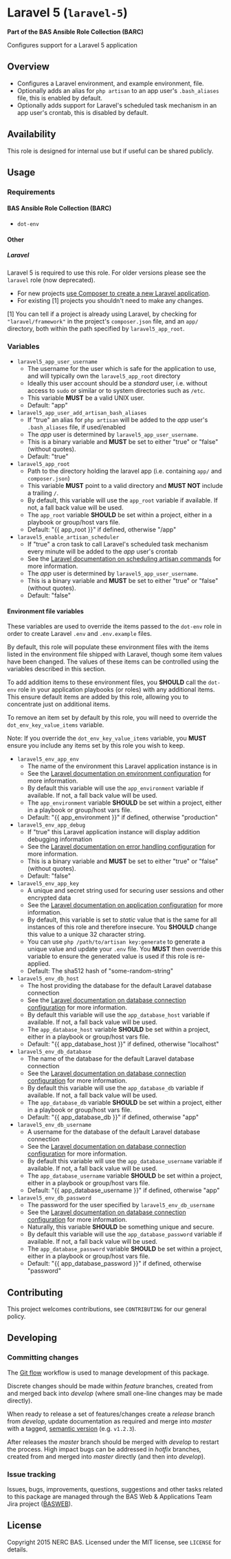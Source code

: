 # Laravel 5 (`laravel-5`)

**Part of the BAS Ansible Role Collection (BARC)**

Configures support for a Laravel 5 application

## Overview

* Configures a Laravel environment, and example environment, file.
* Optionally adds an alias for `php artisan` to an app user's `.bash_aliases` file, this is enabled by default.
* Optionally adds support for Laravel's scheduled task mechanism in an app user's crontab, this is disabled by default.

## Availability

This role is designed for internal use but if useful can be shared publicly.

## Usage

### Requirements

#### BAS Ansible Role Collection (BARC)

* `dot-env`

#### Other

##### Laravel

Laravel 5 is required to use this role. For older versions please see the `laravel` role (now deprecated).

* For new projects [use Composer to create a new Laravel application](http://laravel.com/docs/5.0/installation).
* For existing [1] projects you shouldn't need to make any changes.

[1] You can tell if a project is already using Laravel, by checking for `"laravel/framework"` in the project's `composer.json` file, and an `app/` directory, both within the path specified by `laravel5_app_root`.

### Variables

* `laravel5_app_user_username`
    * The username for the user which is safe for the application to use, and will typically own the `laravel5_app_root` directory
    * Ideally this user account should be a *standard* user, i.e. without access to `sudo` or similar or to system directories such as `/etc`.
    * This variable **MUST** be a valid UNIX user.
    * Default: "app"
* `laravel5_app_user_add_artisan_bash_aliases`
    * If "true" an alias for `php artisan` will be added to the *app* user's `.bash_aliases` file, if used/enabled
    * The *app* user is determined by `laravel5_app_user_username`.
    * This is a binary variable and **MUST** be set to either "true" or "false" (without quotes).
    * Default: "true"
* `laravel5_app_root`
    * Path to the directory holding the laravel app (i.e. containing `app/` and `composer.json`)
    * This variable **MUST** point to a valid directory and **MUST NOT** include a trailing `/`.
    * By default, this variable will use the `app_root` variable if available. If not, a fall back value will be used.
    * The `app_root` variable **SHOULD** be set within a project, either in a playbook or group/host vars file.
    * Default: "{{ app_root }}" if defined, otherwise "/app"
* `laravel5_enable_artisan_scheduler`
    * If "true" a cron task to call Laravel's scheduled task mechanism every minute will be added to the *app* user's crontab
    * See the [Laravel documentation on scheduling artisan commands](http://laravel.com/docs/5.0/artisan#scheduling-artisan-commands) for more information.
    * The *app* user is determined by `laravel5_app_user_username`.
    * This is a binary variable and **MUST** be set to either "true" or "false" (without quotes).
    * Default: "false"

#### Environment file variables

These variables are used to override the items passed to the `dot-env` role in order to create Laravel `.env` and `.env.example` files.

By default, this role will populate these environment files with the items listed in the environment file shipped with Laravel, though some item values have been changed. The values of these items can be controlled using the variables described in this section. 

To add addition items to these environment files, you **SHOULD** call the `dot-env` role in your application playbooks (or roles) with any additional items. This ensure default items are added by this role, allowing you to concentrate just on additional items.

To remove an item set by default by this role, you will need to override the `dot_env_key_value_items` variable.

Note: If you override the `dot_env_key_value_items` variable, you **MUST** ensure you include any items set by this role you wish to keep.

* `laravel5_env_app_env`
    * The name of the environment this Laravel application instance is in
    * See the [Laravel documentation on environment configuration](http://laravel.com/docs/5.0/configuration#environment-configuration) for more information.
    * By default this variable will use the `app_environment` variable if available. If not, a fall back value will be used.
    * The `app_environment` variable **SHOULD** be set within a project, either in a playbook or group/host vars file.
    * Default: "{{ app_environment }}" if defined, otherwise "production"
* `laravel5_env_app_debug`
    * If "true" this Laravel application instance will display addition debugging information
    * See the [Laravel documentation on error handling configuration](http://laravel.com/docs/5.0/errors#configuration) for more information.
    * This is a binary variable and **MUST** be set to either "true" or "false" (without quotes).
    * Default: "false"
* `laravel5_env_app_key`
    * A unique and secret string used for securing user sessions and other encrypted data
    * See the [Laravel documentation on application configuration](http://laravel.com/docs/master#configuration) for more information.
    * By default, this variable is set to *static* value that is the same for all instances of this role and therefore insecure. You **SHOULD** change this value to a unique 32 character string.
    * You can use `php /path/to/artisan key:generate` to generate a unique value and update your `.env` file. You **MUST** then override this variable to ensure the generated value is used if this role is re-applied.
    * Default: The sha512 hash of "some-random-string"
* `laravel5_env_db_host`
    * The host providing the database for the default Laravel database connection
    * See the [Laravel documentation on database connection configuration](http://laravel.com/docs/master/database) for more information.
    * By default this variable will use the `app_database_host` variable if available. If not, a fall back value will be used.
    * The `app_database_host` variable **SHOULD** be set within a project, either in a playbook or group/host vars file.
    * Default: "{{ app_database_host }}" if defined, otherwise "localhost"
* `laravel5_env_db_database`
    * The name of the database for the default Laravel database connection
    * See the [Laravel documentation on database connection configuration](http://laravel.com/docs/master/database) for more information.
    * By default this variable will use the `app_database_db` variable if available. If not, a fall back value will be used.
    * The `app_database_db` variable **SHOULD** be set within a project, either in a playbook or group/host vars file.
    * Default: "{{ app_database_db }}" if defined, otherwise "app"
* `laravel5_env_db_username`
    * A username for the database of the default Laravel database connection
    * See the [Laravel documentation on database connection configuration](http://laravel.com/docs/master/database) for more information.
    * By default this variable will use the `app_database_username` variable if available. If not, a fall back value will be used.
    * The `app_database_username` variable **SHOULD** be set within a project, either in a playbook or group/host vars file.
    * Default: "{{ app_database_username }}" if defined, otherwise "app"
* `laravel5_env_db_password`
    * The password for the user specified by `laravel5_env_db_username`
    * See the [Laravel documentation on database connection configuration](http://laravel.com/docs/master/database) for more information.
    * Naturally, this variable **SHOULD** be something unique and secure.
    * By default this variable will use the `app_database_password` variable if available. If not, a fall back value will be used.
    * The `app_database_password` variable **SHOULD** be set within a project, either in a playbook or group/host vars file.
    * Default: "{{ app_database_password }}" if defined, otherwise "password"

## Contributing

This project welcomes contributions, see `CONTRIBUTING` for our general policy.

## Developing

### Committing changes

The [Git flow](https://www.atlassian.com/git/tutorials/comparing-workflows/gitflow-workflow/) workflow is used to manage development of this package.

Discrete changes should be made within *feature* branches, created from and merged back into *develop* (where small one-line changes may be made directly).

When ready to release a set of features/changes create a *release* branch from *develop*, update documentation as required and merge into *master* with a tagged, [semantic version](http://semver.org/) (e.g. `v1.2.3`).

After releases the *master* branch should be merged with *develop* to restart the process. High impact bugs can be addressed in *hotfix* branches, created from and merged into *master* directly (and then into *develop*).

### Issue tracking

Issues, bugs, improvements, questions, suggestions and other tasks related to this package are managed through the BAS Web & Applications Team Jira project ([BASWEB](https://jira.ceh.ac.uk/browse/BASWEB)).

## License

Copyright 2015 NERC BAS. Licensed under the MIT license, see `LICENSE` for details.
